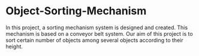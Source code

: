 # Object-Sorting-Mechanism
In this project, a sorting mechanism system is designed and created. This mechanism is based on a conveyor belt system. Our aim of this project is to sort certain number of objects among several objects according to their height. 
